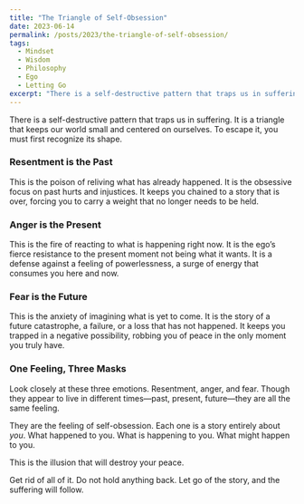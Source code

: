 ```yaml
---
title: "The Triangle of Self-Obsession"
date: 2023-06-14
permalink: /posts/2023/the-triangle-of-self-obsession/
tags:
  - Mindset
  - Wisdom
  - Philosophy
  - Ego
  - Letting Go
excerpt: "There is a self-destructive pattern that traps us in suffering. It is a triangle with three points: resentment, anger, and fear. The only way out is to see it for what it is."
---
```


There is a self-destructive pattern that traps us in suffering. It is a triangle that keeps our world small and centered on ourselves. To escape it, you must first recognize its shape.

### Resentment is the Past

This is the poison of reliving what has already happened. It is the obsessive focus on past hurts and injustices. It keeps you chained to a story that is over, forcing you to carry a weight that no longer needs to be held. 

### Anger is the Present

This is the fire of reacting to what is happening right now. It is the ego’s fierce resistance to the present moment not being what it wants. It is a defense against a feeling of powerlessness, a surge of energy that consumes you here and now.

### Fear is the Future

This is the anxiety of imagining what is yet to come. It is the story of a future catastrophe, a failure, or a loss that has not happened. It keeps you trapped in a negative possibility, robbing you of peace in the only moment you truly have.

### One Feeling, Three Masks

Look closely at these three emotions. Resentment, anger, and fear. Though they appear to live in different times—past, present, future—they are all the same feeling. 

They are the feeling of self-obsession. Each one is a story entirely about *you*. What happened to you. What is happening to you. What might happen to you. 

This is the illusion that will destroy your peace.

Get rid of all of it. Do not hold anything back. Let go of the story, and the suffering will follow.